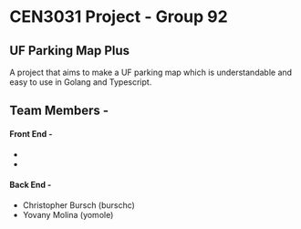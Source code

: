 # CEN3031 Project - Group 92
## UF Parking Map Plus
A project that aims to make a UF parking map which is understandable and easy to use in Golang and Typescript. 

## Team Members - 
#### Front End - 
- 
- 
#### Back End - 
- Christopher Bursch (burschc)
- Yovany Molina (yomole)
